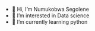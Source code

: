 - 👋 Hi, I’m Numukobwa Segolene
- 👀 I’m interested in Data science
- 🌱 I’m currently learning python
  

<!---
MSegolene/MSegolene is a ✨ special ✨ repository because its `README.md` (this file) appears on your GitHub profile.
You can click the Preview link to take a look at your changes.
--->

